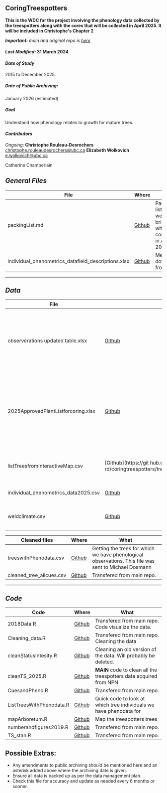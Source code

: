 ## CoringTreespotters
**This is the WDC for the project involving the phenology data collected by the treespotters along with the cores that will be collected in April 2025. It will be included in Christophe's Chapter 2**

_**Important:** main and original repo is [here](https://github.com/temporalecologylab/treespottersOG.git)_
#### *Last Modified:*  31 March 2024

#### *Date of Study*
2015 to December 2025. 
##### *Date of Public Archiving:*
January 2026 (estimated)
##### *Goal*
Understand how phenology relates to growth for mature trees. 

#### *Contributors*
_Ongoing_:
**Christophe Rouleau-Desrochers**
christophe.rouleaudesrochers@ubc.ca
**Elizabeth Wolkovich**
e.wolkovich@ubc.ca

Catherine Chamberlain

## *General Files*
| **File** | **Where** | **What** |
|----------|----------|----------|
packingList.md|[Github](https://github.com/christophe-rd/coringtreespotters/tree/b398755b191459433401751153020a70c9bc7340/notes/2025CoringPlanning)|Packing list of stuff we need to bring when we'll core trees in April 2025
|individual_phenometrics_datafield_descriptions.xlsx|[Github](https://github.com/christophe-rd/coringtreespotters/tree/e0847cad65b0018648f738a9af1ed2d067f671b5/analyses/input)|Metadata downladed from NPN

---

## *Data*

| **File** | **Where** | **What** |
|----------|----------|----------|
|observerations updated table.xlsx|[Github](https://github.com/christophe-rd/coringtreespotters/tree/b398755b191459433401751153020a70c9bc7340/data)|Data transfered from main repo on the number of observations we have for each individual tree. 
|2025ApprovedPlantListforcoring.xlsx|[Github](https://github.com/christophe-rd/coringtreespotters/tree/b398755b191459433401751153020a70c9bc7340/data)|List that Micheal Dosmann (Curator of Arnold Arboretum) provided us. These are the trees they accepted that we core.
|listTreesfromInteractiveMap.csv| [Github](https://git hub.com/christophe-rd/coringtreespotters/tree/b398755b191459433401751153020a70c9bc7340/data)| Data download from the arboretum [website](https://arboretum.harvard.edu/explorer/ )
|individual_phenometrics_data2025.csv|[Github](https://github.com/christophe-rd/coringtreespotters/tree/e0847cad65b0018648f738a9af1ed2d067f671b5/analyses/input)|Recent data downloaded from [NPN](https://data.usanpn.org/observations/get-started)
|weldclimate.csv|[Github](https://github.com/christophe-rd/coringtreespotters/tree/e0847cad65b0018648f738a9af1ed2d067f671b5/analyses/input)|Climate data from weld climate station|

| Cleaned files | Where | What |
|---------------|-------|------|
|treeswithPhenodata.csv|[Github](https://github.com/christophe-rd/coringtreespotters/tree/b398755b191459433401751153020a70c9bc7340/data)|Getting the trees for which we have phenological observations. This file was sent to Michael Dosmann
|cleaned_tree_allcues.csv|[Github](https://github.com/christophe-rd/coringtreespotters/tree/e0847cad65b0018648f738a9af1ed2d067f671b5/analyses/input)|Transfered from main repo.
---

## *Code*

| Code | Where | What |
|------|-------|------|
|2018Data.R|[Github](https://github.com/christophe-rd/coringtreespotters/tree/e0847cad65b0018648f738a9af1ed2d067f671b5/analyses/rcode)|Transfered from main repo. Code visualize the data.
|Cleaning_data.R|[Github](https://github.com/christophe-rd/coringtreespotters/tree/e0847cad65b0018648f738a9af1ed2d067f671b5/analyses/rcode)|Transfered from main repo. Cleaning the data
|cleanStatusIntesity.R|[Github](https://github.com/christophe-rd/coringtreespotters/tree/e0847cad65b0018648f738a9af1ed2d067f671b5/analyses/rcode)|Cleaning an old version of the data. Will probably be deleted.|
|cleanTS_2025.R|[Github](https://github.com/christophe-rd/coringtreespotters/tree/e0847cad65b0018648f738a9af1ed2d067f671b5/analyses/rcode)|**MAIN** code to clean all the treespotters data acquired from NPN
|CuesandPheno.R|[Github](https://github.com/christophe-rd/coringtreespotters/tree/e0847cad65b0018648f738a9af1ed2d067f671b5/analyses/rcode)|Transfered from main repo.
|ListTreesWithPhenodata.R|[Github](https://github.com/christophe-rd/coringtreespotters/tree/e0847cad65b0018648f738a9af1ed2d067f671b5/analyses/rcode)|Quick code to look at which tree individuals we have phenodata for|
|mapArboretum.R|[Github](https://github.com/christophe-rd/coringtreespotters/tree/e0847cad65b0018648f738a9af1ed2d067f671b5/analyses/rcode)|Map the treespotters trees|
|numberandfigures2019.R|[Github](https://github.com/christophe-rd/coringtreespotters/tree/e0847cad65b0018648f738a9af1ed2d067f671b5/analyses/rcode)|Transfered from main repo. 
|TS_stan.R|[Github](https://github.com/christophe-rd/coringtreespotters/tree/e0847cad65b0018648f738a9af1ed2d067f671b5/analyses/rcode)|Transfered from main repo. 

## Possible Extras:

- Any amendments to public archiving should be mentioned here and an asterisk added above where the archiving date is given.
- Ensure all data is backed up as per the data management plan.
- Check this file for accuracy and update as needed every 6 months or sooner.

